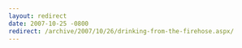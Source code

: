 ```yaml
---
layout: redirect
date: 2007-10-25 -0800
redirect: /archive/2007/10/26/drinking-from-the-firehose.aspx/
---
```

